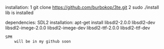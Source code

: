 
installation:
    1 git clone https://github.com/burbokop/3te.git
    2 sudo ./install
lib is installed

dependencies:
    SDL2
    installation:
        apt-get install libsdl2-2.0.0 libsdl2-dev libsdl2-imege-2.0.0 libsdl2-imege-dev libsdl2-ttf-2.0.0 libsdl2-ttf-dev
        
    SPM
        will be in my github soon
